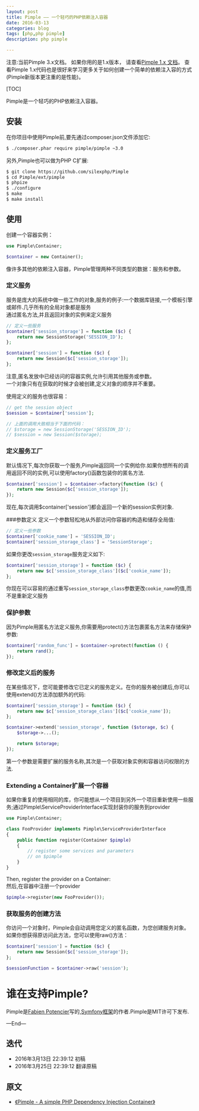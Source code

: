 ```yaml
---
layout: post
title: Pimple —— 一个轻巧的PHP依赖注入容器
date: 2016-03-13
categories: blog
tags: [php,php pimple]
description: php pimple

---
```


注意:当前Pimple 3.x文档。 如果你用的是1.x版本， 请查看[Pimple 1.x 文档](https://github.com/silexphp/Pimple/tree/1.1)。 查看Pimple 1.x代码也是很好来学习更多关于如何创建一个简单的依赖注入容的方式(Pimple新版本更注重的是性能)。



[TOC]

Pimple是一个轻巧的PHP依赖注入容器。

## 安装

在你项目中使用Pimple前,要先通过composer.json文件添加它:

```bash
$ ./composer.phar require pimple/pimple ~3.0
```

另外,Pimple也可以做为PHP C扩展:

```bash
$ git clone https://github.com/silexphp/Pimple
$ cd Pimple/ext/pimple
$ phpize
$ ./configure
$ make
$ make install
```

## 使用

创建一个容器实例：

```php
use Pimple\Container;

$container = new Container();
```

像许多其他的依赖注入容器，Pimple管理两种不同类型的数据：服务和参数。


### 定义服务
服务是庞大的系统中做一些工作的对象,服务的例子:一个数据库链接,一个模板引擎或邮件.几乎所有的全局对象都是服务  
通过匿名方法,并且返回对象的实例来定义服务

```php
// 定义一些服务
$container['session_storage'] = function ($c) {
    return new SessionStorage('SESSION_ID');
};

$container['session'] = function ($c) {
    return new Session($c['session_storage']);
};
```

注意,匿名发放中已经访问的容器实例,允许引用其他服务或参数。  
一个对象只有在获取的时候才会被创建,定义对象的顺序并不重要。

使用定义的服务也很容易：

```php
// get the session object
$session = $container['session'];

// 上面的调用大致相当于下面的代码：
// $storage = new SessionStorage('SESSION_ID');
// $session = new Session($storage);
```

### 定义服务工厂
默认情况下,每次你获取一个服务,Pimple返回同一个实例给你.如果你想所有的调用返回不同的实例,可以使用factory()函数包装你的匿名方法.

```php
$container['session'] = $container->factory(function ($c) {
    return new Session($c['session_storage']);
});
```
现在,每次调用$container\['session'\]都会返回一个新的session实例对象.

###参数定义
定义一个参数轻松地从外部访问你容器的构造和储存全局值:

```php
// 定义一些参数
$container['cookie_name'] = 'SESSION_ID';
$container['session_storage_class'] = 'SessionStorage';
```
如果你更改`session_storage`服务定义如下:

```php
$container['session_storage'] = function ($c) {
    return new $c['session_storage_class']($c['cookie_name']);
};
```

你现在可以容易的通过重写`session_storage_class`参数更改`cookie_name`的值,而不是重新定义服务

### 保护参数
因为Pimple用匿名方法定义服务,你需要用protect()方法包裹匿名方法来存储保护参数:

```php
$container['random_func'] = $container->protect(function () {
    return rand();
});
```

### 修改定义后的服务
在某些情况下，您可能要修改它已定义的服务定义。在你的服务被创建后,你可以使用extend()方法添加额外的代码:

```php
$container['session_storage'] = function ($c) {
    return new $c['session_storage_class']($c['cookie_name']);
};

$container->extend('session_storage', function ($storage, $c) {
    $storage->...();

    return $storage;
});
```
第一个参数是需要扩展的服务名称,其次是一个获取对象实例和容器访问权限的方法.

### Extending a Container扩展一个容器
如果你重复的使用相同的库，你可能想从一个项目到另外一个项目重新使用一些服务;通过Pimple\ServiceProviderInterface实现封装你的服务到provider

```php
use Pimple\Container;

class FooProvider implements Pimple\ServiceProviderInterface
{
    public function register(Container $pimple)
    {
        // register some services and parameters
        // on $pimple
    }
}
```

Then, register the provider on a Container:  
然后,在容器中注册一个provider

```php
$pimple->register(new FooProvider());
```

### 获取服务的创建方法
你访问一个对象时，Pimple会自动调用您定义的匿名函数，为您创建服务对象。如果你想获得原访问此方法，您可以使用raw()方法：


```php
$container['session'] = function ($c) {
    return new Session($c['session_storage']);
};

$sessionFunction = $container->raw('session');

```

# 谁在支持Pimple?
Pimple是[Fabien Potencier](http://fabien.potencier.org/)写的,[Symfony框架](http://www.symfony.com/)的作者.Pimple是MIT许可下发布.


—End—

## 迭代


* 2016年3月13日 22:39:12 初稿
* 2016年3月25日 22:39:12 翻译原稿


## 原文
- [《Pimple - A simple PHP Dependency Injection Container》](http://pimple.sensiolabs.org/)
